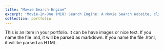 ```yaml
---
title: "Movie Search Engine"
excerpt: "Movie-In-One (MIO) Search Engine: A Movie Search Website, click [here](https://github.com/Altman-S/NewBee) <br/><img src='/images/projects/search_engine.png' width='70%'>"
collection: portfolio
---
```


This is an item in your portfolio. It can be have images or nice text. If you name the file .md, it will be parsed as markdown. If you name the file .html, it will be parsed as HTML. 
